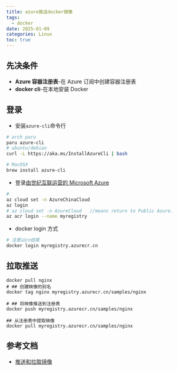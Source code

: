 ```yaml
---
title: azure推送docker镜像
tags:
  - docker
date: 2025-01-09
categories: Linux
toc: true
---
```


<!-- more -->

## 先决条件

- **Azure 容器注册表**-在 Azure 订阅中创建容器注册表
- **docker cli**-在本地安装 Docker

## 登录
 - 安装`azure-cli`命令行
```bash
# arch paru
paru azure-cli
# ubuntu/debian
curl -L https://aka.ms/InstallAzureCli | bash

# MacOSX
brew install azure-cli
```
- 登录[由世纪互联运营的 Microsoft Azure](https://docs.azure.cn/zh-cn/)
```bash
# 
az cloud set -n AzureChinaCloud
az login
# az cloud set -n AzureCloud   //means return to Public Azure.
az acr login --name myregistry
```
- docker login 方式
```bash
# 注意以cn结尾
docker login myregistry.azurecr.cn
```

## 拉取推送

```
docker pull nginx
# ## 创建映像的别名
docker tag nginx myregistry.azurecr.cn/samples/nginx

# ## 将映像推送到注册表
docker push myregistry.azurecr.cn/samples/nginx

## 从注册表中提取映像
docker pull myregistry.azurecr.cn/samples/nginx
```

## 参考文档
- [推送和拉取镜像](https://docs.azure.cn/zh-cn/container-registry/container-registry-get-started-docker-cli)